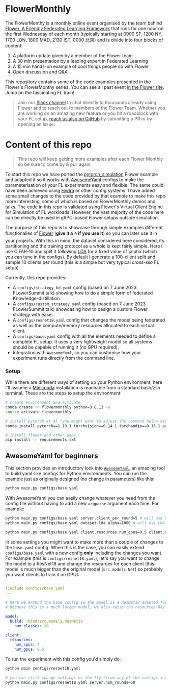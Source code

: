 # FlowerMonthly


The FlowerMonthy is a monthly online event organised by the team behind [Flower, A Friendly Federated Learning Framework](https://flower.dev/) that runs for one hour on the first Wednesday of each month (typically starting at 0900 SF, 1200 NY, 1700 LON, 1800 MAD, 2130 IST, 0000 北京) and is divide into four blocks of content:

  1. A platform update given by a member of the Flower team
  2. A 30 min presentation by a leading expert in Federated Learning
  3. A 15 min hands-on example of cool things people do with Flower
  4. Open discussion and Q&A

This repository contains some of the code examples presented in the Flower's FlowerMonthy series. You can see all past event [in the Flower site](https://flower.dev/conf/flower-monthly/). Jump on the fascinating FL train! 

> Join our [Slack channel](https://flower.dev/join-slack/) to chat directly to thousands already using Flower and to reach out to members of the Flower Team. Whether you are working on an amazing new feature or you hit a roadblock with your FL setup, [reach us also on GitHub](https://github.com/adap/flower) by submitting a PR or by opening an Issue.


# Content of this repo

> This repo will keep getting more examples after each Flower Monthly so be sure to come by & pull again.


To start this repo we have ported the [pytorch_simulation](https://github.com/adap/flower/tree/main/examples/simulation_pytorch) Flower example and adapted it so it works with [AwesomeYaml](https://github.com/SamsungLabs/awesomeyaml) configs to make the parameterisation of your FL experiments easy and flexible. The same could have been achieved using [Hydra](https://hydra.cc/) or other config systems. I have added some small changes to the code provided by that example to make this repo more interesting, some of which is based on FlowerMonthly demos and talks. The code in this repo is validated using Flower's Virtual Client Engine for Simulation of FL workloads. However, the vast majority of the code here can be directly be used in gRPC-based Flower setups outside simulation.

The purpose of this repo is to showcase through simple examples different functionalies of [Flower](https://github.com/adap/flower) (**give it a :star: if you use it**) so you can later use it in your projects. With this in mind, the dataset considered here considered, its partitioning and the training protocol as a whole is kept fairly simple. Here I use CIFAR-10 and split it following [LDA](https://arxiv.org/abs/1909.06335) for a fixed value of \alpha (which you can tune in the configs). By default I generate a 100-client split and sample 10 clients per round (this is a simple but very typical _cross-silo_ FL setup)

Currently, this repo provides:

* A `configs/strategy_kd.yaml` config (based on 7 June 2023 FLowerSummit talk) showing how to do a simple form of federated Knowledge-distillation.
* A `configs/custom_strategy.yaml` config (based on 7 June 2023 FLowerSummit talk) showcasing how to design a custom Flower strategy with ease.
* A `configs/resnet18.yaml` config that changes the model being federated as well as the compute/memory resources allocated to each virtual client.
* A `configs/base.yaml` config with all the elements needed to define a complete FL setup. It uses a very lightweight model so all systems should be capable of running it (no GPU required).
* Integration with `AwesomeYaml`, so you can customise how your experiment runs directly from the command line.

### Setup

While there are different ways of setting up your Python environment, here I'll assume a [Miniconda](https://docs.conda.io/en/latest/miniconda.html) installation is reachable from a standard bash/zsh terminal. These are the steps to setup the environment:

```bash
# create environment and activate
conda create -n flowermonthly python=3.8.13 -y
source activate flowermonthly

# install pytorch et al (you might want to adjust the command below depending on your platform/OS: https://pytorch.org/get-started/locally/)
conda install pytorch==1.13.1 torchvision==0.14.1 torchaudio==0.13.1 pytorch-cuda=11.6 -c pytorch -c nvidia -y

# install flower and other deps
pip install -r requirements.txt
```


## AwesomeYaml for beginners

This section provides an introductory look into [`AwesomeYaml`](https://github.com/SamsungLabs/awesomeyaml), an amazing tool to build yaml-like configs for Python environments. You can run the example just as originally designed (no change in parameters) like this:
```bash
python main.py configs/base.yaml
```

With AwesomeYaml you can easily change whatever you need from the config file without having to add a new `argparse` argument each time. For example:
```bash
python main.py configs/base.yaml server.client_per_round=5 # will use 5 clients per round instead of the default 10
python main.py configs/base.yaml dataset.lda_alpha=1000 # will use LDA alpha=1000 (making it IID) instead of the default value (1.0)

python main.py configs/base.yaml client.resources.num_gpus=0.5 client.optim.lr=0.1 # allocates 50% of a GPU to each client and changes their learning rate to 0.1
```

In some settings you might want to make more than a couple of changes to the `base.yaml` config. When this is the case, you can easily extend `configs/base.yaml` with a new config **only** including the changes you want. For example (this is `configs/resnet18.yaml`), let's say you want to change the model to a ResNet18 and change the resources for each client (this model is much bigger than the original model (`src.models.Net`) so probably you want clients to train it on GPU):

```yaml
---
!include configs/base.yaml
---

# here we extend the base config so the model is a ResNet18 adapted for CIFAR-10
# Because this is a much larger model, we also raise the resources Ray grants to each client

model:
  build: !bind:src.models.ResNet18
    num_classes: 10

client:
  resources:
    num_cpus: 4
    num_gpus: 0.5
```

To run the experiment with this config you'd simply do:

```bash
python main configs/resnet18.yaml

# you can still change settings on the fly (from any of the configs involved)
python main.py configs/resnet18.yaml server.num_rounds=50
```
